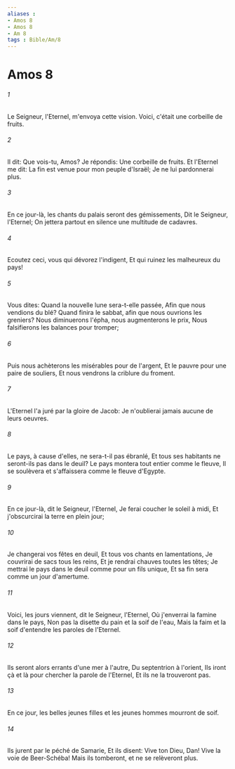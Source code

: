 ```yaml
---
aliases : 
- Amos 8
- Amos 8
- Am 8
tags : Bible/Am/8
---
```


# Amos 8

###### 1
Le Seigneur, l'Eternel, m'envoya cette vision. Voici, c'était une corbeille de fruits.
###### 2
Il dit: Que vois-tu, Amos? Je répondis: Une corbeille de fruits. Et l'Eternel me dit: La fin est venue pour mon peuple d'Israël; Je ne lui pardonnerai plus.
###### 3
En ce jour-là, les chants du palais seront des gémissements, Dit le Seigneur, l'Eternel; On jettera partout en silence une multitude de cadavres.
###### 4
Ecoutez ceci, vous qui dévorez l'indigent, Et qui ruinez les malheureux du pays!
###### 5
Vous dites: Quand la nouvelle lune sera-t-elle passée, Afin que nous vendions du blé? Quand finira le sabbat, afin que nous ouvrions les greniers? Nous diminuerons l'épha, nous augmenterons le prix, Nous falsifierons les balances pour tromper;
###### 6
Puis nous achèterons les misérables pour de l'argent, Et le pauvre pour une paire de souliers, Et nous vendrons la criblure du froment.
###### 7
L'Eternel l'a juré par la gloire de Jacob: Je n'oublierai jamais aucune de leurs oeuvres.
###### 8
Le pays, à cause d'elles, ne sera-t-il pas ébranlé, Et tous ses habitants ne seront-ils pas dans le deuil? Le pays montera tout entier comme le fleuve, Il se soulèvera et s'affaissera comme le fleuve d'Egypte.
###### 9
En ce jour-là, dit le Seigneur, l'Eternel, Je ferai coucher le soleil à midi, Et j'obscurcirai la terre en plein jour;
###### 10
Je changerai vos fêtes en deuil, Et tous vos chants en lamentations, Je couvrirai de sacs tous les reins, Et je rendrai chauves toutes les têtes; Je mettrai le pays dans le deuil comme pour un fils unique, Et sa fin sera comme un jour d'amertume.
###### 11
Voici, les jours viennent, dit le Seigneur, l'Eternel, Où j'enverrai la famine dans le pays, Non pas la disette du pain et la soif de l'eau, Mais la faim et la soif d'entendre les paroles de l'Eternel.
###### 12
Ils seront alors errants d'une mer à l'autre, Du septentrion à l'orient, Ils iront çà et là pour chercher la parole de l'Eternel, Et ils ne la trouveront pas.
###### 13
En ce jour, les belles jeunes filles et les jeunes hommes mourront de soif.
###### 14
Ils jurent par le péché de Samarie, Et ils disent: Vive ton Dieu, Dan! Vive la voie de Beer-Schéba! Mais ils tomberont, et ne se relèveront plus.
